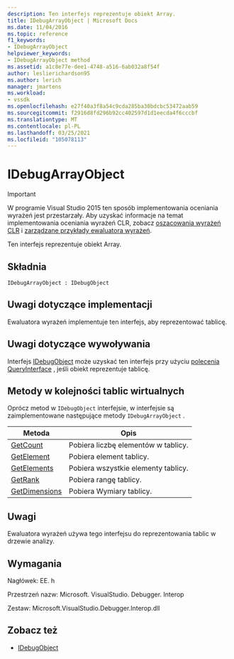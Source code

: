 ```yaml
---
description: Ten interfejs reprezentuje obiekt Array.
title: IDebugArrayObject | Microsoft Docs
ms.date: 11/04/2016
ms.topic: reference
f1_keywords:
- IDebugArrayObject
helpviewer_keywords:
- IDebugArrayObject method
ms.assetid: a1c8e77e-dee1-4748-a516-6ab032a8f54f
author: leslierichardson95
ms.author: lerich
manager: jmartens
ms.workload:
- vssdk
ms.openlocfilehash: e27f40a3f8a54c9cda285ba30bdcbc53472aab59
ms.sourcegitcommit: f2916d8fd296b92cc402597d1d1eecda4f6cccbf
ms.translationtype: MT
ms.contentlocale: pl-PL
ms.lasthandoff: 03/25/2021
ms.locfileid: "105078113"
---
```

# <a name="idebugarrayobject"></a>IDebugArrayObject
> [!IMPORTANT]
> W programie Visual Studio 2015 ten sposób implementowania oceniania wyrażeń jest przestarzały. Aby uzyskać informacje na temat implementowania oceniania wyrażeń CLR, zobacz [oszacowania wyrażeń CLR](https://github.com/Microsoft/ConcordExtensibilitySamples/wiki/CLR-Expression-Evaluators) i [zarządzane przykłady ewaluatora wyrażeń](https://github.com/Microsoft/ConcordExtensibilitySamples/wiki/Managed-Expression-Evaluator-Sample).

 Ten interfejs reprezentuje obiekt Array.

## <a name="syntax"></a>Składnia

```
IDebugArrayObject : IDebugObject
```

## <a name="notes-for-implementers"></a>Uwagi dotyczące implementacji
 Ewaluatora wyrażeń implementuje ten interfejs, aby reprezentować tablicę.

## <a name="notes-for-callers"></a>Uwagi dotyczące wywoływania
 Interfejs [IDebugObject](../../../extensibility/debugger/reference/idebugobject.md) może uzyskać ten interfejs przy użyciu [polecenia QueryInterface](/cpp/atl/queryinterface) , jeśli obiekt reprezentuje tablicę.

## <a name="methods-in-vtable-order"></a>Metody w kolejności tablic wirtualnych
 Oprócz metod w `IDebugObject` interfejsie, w interfejsie są zaimplementowane następujące metody `IDebugArrayObject` .

|Metoda|Opis|
|------------|-----------------|
|[GetCount](../../../extensibility/debugger/reference/idebugarrayobject-getcount.md)|Pobiera liczbę elementów w tablicy.|
|[GetElement](../../../extensibility/debugger/reference/idebugarrayobject-getelement.md)|Pobiera element tablicy.|
|[GetElements](../../../extensibility/debugger/reference/idebugarrayobject-getelements.md)|Pobiera wszystkie elementy tablicy.|
|[GetRank](../../../extensibility/debugger/reference/idebugarrayobject-getrank.md)|Pobiera rangę tablicy.|
|[GetDimensions](../../../extensibility/debugger/reference/idebugarrayobject-getdimensions.md)|Pobiera Wymiary tablicy.|

## <a name="remarks"></a>Uwagi
 Ewaluatora wyrażeń używa tego interfejsu do reprezentowania tablic w drzewie analizy.

## <a name="requirements"></a>Wymagania
 Nagłówek: EE. h

 Przestrzeń nazw: Microsoft. VisualStudio. Debugger. Interop

 Zestaw: Microsoft.VisualStudio.Debugger.Interop.dll

## <a name="see-also"></a>Zobacz też
- [IDebugObject](../../../extensibility/debugger/reference/idebugobject.md)
